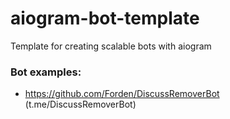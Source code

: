 # aiogram-bot-template
Template for creating scalable bots with aiogram

### Bot examples:
- https://github.com/Forden/DiscussRemoverBot (t.me/DiscussRemoverBot)
